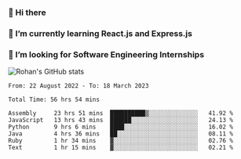 ### 👋 Hi there 

<!--
**rohznmdev/rohznmdev** is a ✨ _special_ ✨ repository because its `README.md` (this file) appears on your GitHub profile.

Here are some ideas to get you started:

- 🔭 I’m currently working on ...
- 🌱 I’m currently learning Ruby and Ruby on Rails
- 👯 I’m looking to collaborate on ...
- 🤔 I’m looking for help with ...
- 💬 Ask me about ...
- 📫 How to reach me: ...
- 😄 Pronouns: ...
- ⚡ Fun fact: ...
-->
### 🌱 I’m currently learning React.js and Express.js
### 🤔 I’m looking for Software Engineering Internships
![Rohan's GitHub stats](https://github-readme-stats.vercel.app/api?username=rohznmdev&theme=dark&show_icons=true)

<!--START_SECTION:waka-->

```text
From: 22 August 2022 - To: 18 March 2023

Total Time: 56 hrs 54 mins

Assembly     23 hrs 51 mins  ██████████▒░░░░░░░░░░░░░░   41.92 %
JavaScript   13 hrs 43 mins  ██████░░░░░░░░░░░░░░░░░░░   24.13 %
Python       9 hrs 6 mins    ████░░░░░░░░░░░░░░░░░░░░░   16.02 %
Java         4 hrs 36 mins   ██░░░░░░░░░░░░░░░░░░░░░░░   08.11 %
Ruby         1 hr 34 mins    ▓░░░░░░░░░░░░░░░░░░░░░░░░   02.76 %
Text         1 hr 15 mins    ▓░░░░░░░░░░░░░░░░░░░░░░░░   02.21 %
```

<!--END_SECTION:waka-->
